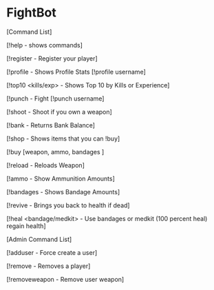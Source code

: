 # FightBot


[Command List]


[!help - shows commands]

[!register - Register your player]

[!profile - Shows Profile Stats [!profile username]

[!top10 <kills/exp> - Shows Top 10 by Kills or Experience]

[!punch <enemy> - Fight [!punch username]

[!shoot <enemy> - Shoot if you own a weapon]

[!bank - Returns Bank Balance]

[!shop - Shows items that you can !buy]

[!buy <item> [weapon, ammo, bandages <amount>]

[!reload - Reloads Weapon]

[!ammo - Show Ammunition Amounts]

[!bandages - Shows Bandage Amounts]

[!revive - Brings you back to health if dead]

[!heal <bandage/medkit> - Use bandages or medkit (100 percent heal) regain health]



[Admin Command List]

[!adduser <user> - Force create a user]

[!remove <user> - Removes a player]

[!removeweapon <user> - Remove user weapon]
